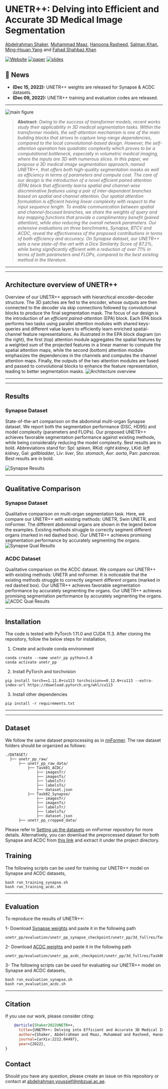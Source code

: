 # UNETR++: Delving into Efficient and Accurate 3D Medical Image Segmentation

[Abdelrahman Shaker](https://scholar.google.com/citations?hl=en&user=eEz4Wu4AAAAJ), [Muhammad Maaz](https://scholar.google.com/citations?user=vTy9Te8AAAAJ&hl=en&authuser=1&oi=sra), [Hanoona Rasheed](https://scholar.google.com/citations?user=yhDdEuEAAAAJ&hl=en&authuser=1&oi=sra), [Salman Khan](https://salman-h-khan.github.io/), [Ming-Hsuan Yang](https://scholar.google.com/citations?user=p9-ohHsAAAAJ&hl=en) and [Fahad Shahbaz Khan](https://scholar.google.es/citations?user=zvaeYnUAAAAJ&hl=en)

[![Website](https://img.shields.io/badge/Project-Website-87CEEB)](https://amshaker.github.io/unetr_plus_plus/)
[![paper](https://img.shields.io/badge/arXiv-Paper-<COLOR>.svg)](https://arxiv.org/abs/2212.04497)
[![slides](https://img.shields.io/badge/Presentation-Slides-B762C1)](https://docs.google.com/presentation/d/1NzBplLi9MzKJzS1YBc-bX4z-VRyZS1_p/edit?usp=sharing&ouid=117495521772794913474&rtpof=true&sd=true)


## :rocket: News
* **(Dec 15, 2022):** UNETR++ weights are released for Synapse & ACDC datasets.
* **(Dec 09, 2022):** UNETR++ training and evaluation codes are released.

<hr />

![main figure](media/intro_fig.jpg)
> **Abstract:** *Owing to the success of transformer models, recent works study their applicability in 3D medical segmentation tasks. 
Within the transformer models, the self-attention mechanism is one of the main building blocks that strives to capture long-range dependencies, compared to the local convolutional-based design.
However, the self-attention operation has quadratic complexity which proves to be a computational bottleneck, especially in volumetric medical imaging, where the inputs are 3D with numerous slices. 
In this paper, we propose a 3D medical image segmentation approach, named UNETR++, that offers both high-quality segmentation masks as well as efficiency in terms of parameters and compute cost. The core of our design is the introduction of a novel efficient paired attention (EPA) block that efficiently learns spatial and channel-wise discriminative features using a pair of inter-dependent branches based on spatial and channel attention.
Our spatial attention formulation is efficient having linear complexity with respect to the input sequence length. To enable communication between spatial and channel-focused branches, we share the weights of query and key mapping functions that provide a complimentary benefit (paired attention), while also reducing the overall network parameters. Our extensive evaluations on three benchmarks, Synapse, BTCV and ACDC, reveal the effectiveness of the proposed contributions in terms of both efficiency and accuracy. On Synapse dataset, our UNETR++ sets a new state-of-the-art with a Dice Similarity Score of 87.2\%, while being significantly efficient with a reduction of over 71\% in terms of both parameters and FLOPs, compared to the best existing method in the literature.* 
<hr />

<hr />

## Architecture overview of UNETR++
Overview of our UNETR++ approach with hierarchical encoder-decoder structure. The 3D patches are fed to the encoder, whose outputs are then connected to the decoder via skip connections followed by convolutional blocks to produce the final segmentation mask. The focus of our design is the introduction of an _efficient paired-attention_ (EPA) block. Each EPA block performs two tasks using parallel attention modules with shared keys-queries and different value layers to efficiently learn enriched spatial-channel feature representations. As illustrated in the EPA block diagram (on the right), the first (top) attention module aggregates the spatial features by a weighted sum of the projected features in a linear manner to compute the spatial attention maps, while the second (bottom) attention module emphasizes the dependencies in the channels and computes the channel attention maps. Finally, the outputs of the two attention modules are fused and passed to convolutional blocks to enhance the feature representation, leading to better segmentation masks.
![Architecture overview](media/UNETR++_Block_Diagram.jpg)

<hr />


<hr />

## Results

### Synapse Dataset
State-of-the-art comparison on the abdominal multi-organ Synapse dataset. We report both the segmentation performance (DSC, HD95) and model complexity (parameters and FLOPs).
Our proposed UNETR++ achieves favorable segmentation performance against existing methods, while being considerably reducing the model complexity. Best results are in bold. 
Abbreviations stand for: Spl: _spleen_, RKid: _right kidney_, LKid: _left kidney_, Gal: _gallbladder_, Liv: _liver_, Sto: _stomach_, Aor: _aorta_, Pan: _pancreas_. 
Best results are in bold.

![Synapse Results](media/synapse_results.png)

<hr />

## Qualitative Comparison

### Synapse Dataset
Qualitative comparison on multi-organ segmentation task. Here, we compare our UNETR++ with existing methods: UNETR, Swin UNETR, and nnFormer. 
The different abdominal organs are shown in the legend below the examples. Existing methods struggle to correctly segment different organs (marked in red dashed box). 
Our UNETR++ achieves promising segmentation performance by accurately segmenting the organs.
![Synapse Qual Results](media/UNETR++_results_fig_synapse.jpg)

### ACDC Dataset
Qualitative comparison on the ACDC dataset. We compare our UNETR++ with existing methods: UNETR and nnFormer. It is noticeable that the existing methods struggle to correctly segment different organs (marked in red dashed box). Our UNETR++ achieves favorable segmentation performance by accurately segmenting the organs.  Our UNETR++ achieves promising segmentation performance by accurately segmenting the organs.
![ACDC Qual Results](media/acdc_vs_unetr_suppl.jpg)


<hr />

## Installation
The code is tested with PyTorch 1.11.0 and CUDA 11.3. After cloning the repository, follow the below steps for installation,

1. Create and activate conda environment
```shell
conda create --name unetr_pp python=3.8
conda activate unetr_pp
```
2. Install PyTorch and torchvision
```shell
pip install torch==1.11.0+cu113 torchvision==0.12.0+cu113 --extra-index-url https://download.pytorch.org/whl/cu113
```
3. Install other dependencies
```shell
pip install -r requirements.txt
```
<hr />

<hr />

## Dataset
We follow the same dataset preprocessing as in [nnFormer](https://github.com/282857341/nnFormer). The raw dataset folders should be organized as follows: 

```
./DATASET/
  ├── unetr_pp_raw/
      ├── unetr_pp_raw_data/
          ├── Task01_ACDC/
              ├── imagesTr/
              ├── imagesTs/
              ├── labelsTr/
              ├── labelsTs/
              ├── dataset.json
          ├── Task02_Synapse/
              ├── imagesTr/
              ├── imagesTs/
              ├── labelsTr/
              ├── labelsTs/
              ├── dataset.json
      ├── unetr_pp_cropped_data/
 ```
 
Please refer to [Setting up the datasets](https://github.com/282857341/nnFormer) on nnFormer repository for more details.
Alternatively, you can download the preprocessed dataset for both Synapse and ACDC 
from [this link](https://drive.google.com/file/d/1GybpWhjSkLJttJJ75_0Spk0I7mmGcLS1) and extract it under the project directory.

## Training
The following scripts can be used for training our UNETR++ model on Synapse and ACDC datasets,
```shell
bash run_training_synapse.sh
bash run_training_acdc.sh
```

<hr />

## Evaluation

To reproduce the results of UNETR++: 

1- Download [Synapse weights](https://drive.google.com/file/d/1JEOj-DSIs0NqnCwoMHNBImmuGGYx3M5v) and paste it in the following path
```shell
unetr_pp/evaluation/unetr_pp_synapse_checkpoint/unetr_pp/3d_fullres/Task002_Synapse/unetr_pp_trainer_synapse__unetr_pp_Plansv2.1/fold_0/
```
2- Download [ACDC weights](https://drive.google.com/file/d/1-MfsfZl5j25TVWC7QwZqO42Bn3UrHBjY) and paste it in the following path
```shell
unetr_pp/evaluation/unetr_pp_acdc_checkpoint/unetr_pp/3d_fullres/Task001_ACDC/unetr_pp_trainer_acdc__unetr_pp_Plansv2.1/fold_0/
```
3- The following scripts can be used for evaluating our UNETR++ model on Synapse and ACDC datasets,
```shell
bash run_evaluation_synapse.sh
bash run_evaluation_acdc.sh
```

<hr />


## Citation
If you use our work, please consider citing:
```bibtex
    @article{Shaker2022UNETR++,
      title={UNETR++: Delving into Efficient and Accurate 3D Medical Image Segmentation},
      author={Shaker, Abdelrahman and Maaz, Muhammad and Rasheed, Hanoona and Khan, Salman and Yang, Ming-Hsuan and Khan, Fahad Shahbaz},
      journal={arXiv:2212.04497},
      year={2022},
}
```

## Contact
Should you have any question, please create an issue on this repository or contact at abdelrahman.youssief@mbzuai.ac.ae.
